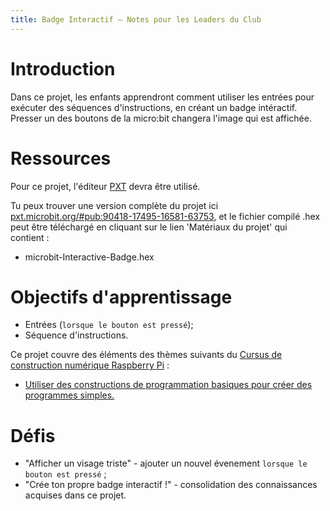 ```yaml
---
title: Badge Interactif — Notes pour les Leaders du Club
---
```


# Introduction

Dans ce projet, les enfants apprendront comment utiliser les entrées pour exécuter des séquences d'instructions, en créant un badge intéractif. Presser un des boutons de la micro:bit changera l'image
qui est affichée.

# Ressources

Pour ce projet, l'éditeur [PXT](http://jumpto.cc/pxt-new) devra être utilisé.

Tu peux trouver une version complète du projet ici  [pxt.microbit.org/#pub:90418-17495-16581-63753](https://pxt.microbit.org/#pub:90418-17495-16581-63753), et le fichier compilé .hex peut être téléchargé en cliquant sur le lien 'Matériaux du projet' qui contient&nbsp;:

+ microbit-Interactive-Badge.hex

# Objectifs d'apprentissage

+ Entrées (`lorsque le bouton est pressé`);
+ Séquence d'instructions.

Ce projet couvre des éléments des thèmes suivants du [Cursus de construction numérique Raspberry Pi](http://rpf.io/curriculum)&nbsp;:

+ [Utiliser des constructions de programmation basiques pour créer des programmes simples.](https://www.raspberrypi.org/curriculum/programming/creator)

# Défis
+ "Afficher un visage triste" - ajouter un nouvel évenement  `lorsque le bouton est pressé`&nbsp;;
+ "Crée ton propre badge interactif&nbsp;!" - consolidation des connaissances acquises dans ce projet.
